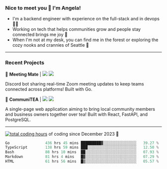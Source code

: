 ### Nice to meet you 👋 I'm Angela!

- I'm a backend engineer with experience on the full-stack and in devops 👩‍💻
- Working on tech that helps communities grow and people stay connected brings me joy 🤝
- When I'm not at my desk, you can find me in the forest or exploring the cozy nooks and crannies of Seattle 🧋

---

### Recent Projects

👾 **Meeting Mate** | [![](https://img.shields.io/badge/Code-violet.svg?style=flat-square)](https://github.com/angelajfisher/meeting-mate) [![](https://img.shields.io/badge/Site-violet.svg?style=flat-square)](https://angelajfisher.com/projects/meeting-mate)

Discord bot sharing real-time Zoom meeting updates to keep teams connected across platforms! Built with Go.

🍵 **CommuniTEA** | [![](https://img.shields.io/badge/Code-green.svg?style=flat-square)](https://gitlab.com/angelajfisher/communiTEA) [![](https://img.shields.io/badge/Demo-green.svg?style=flat-square)](https://angelajfisher.gitlab.io/communiTEA/)

A single-page web application aiming to bring local community members and business owners together over tea!  Built with React, FastAPI, and PostgreSQL.

---

<a href="https://wakatime.com/@018c1e94-8745-411f-aea1-f33be044d952"><img src="https://wakatime.com/badge/user/018c1e94-8745-411f-aea1-f33be044d952.svg?style=flat-square" alt="total coding hours" /></a> of coding since December 2023 🌊<br>
<!--START_SECTION:waka-->

```go
Go                436 hrs 45 mins █████████▓░░░░░░░░░░░░░░░   39.27 %
TypeScript        138 hrs 59 mins ███░░░░░░░░░░░░░░░░░░░░░░   12.50 %
Bash              88 hrs 10 mins  ██░░░░░░░░░░░░░░░░░░░░░░░   07.93 %
Markdown          81 hrs 4 mins   █▓░░░░░░░░░░░░░░░░░░░░░░░   07.29 %
HTML              61 hrs 56 mins  █▒░░░░░░░░░░░░░░░░░░░░░░░   05.57 %
```

<!--END_SECTION:waka--> 
